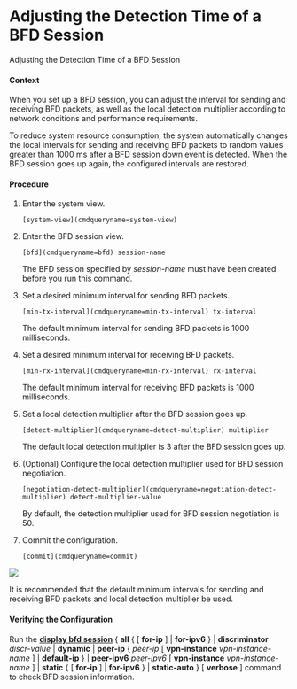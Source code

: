 Adjusting the Detection Time of a BFD Session
=============================================

Adjusting the Detection Time of a BFD Session

#### Context

When you set up a BFD session, you can adjust the interval for sending and receiving BFD packets, as well as the local detection multiplier according to network conditions and performance requirements.

To reduce system resource consumption, the system automatically changes the local intervals for sending and receiving BFD packets to random values greater than 1000 ms after a BFD session down event is detected. When the BFD session goes up again, the configured intervals are restored.


#### Procedure

1. Enter the system view.
   ```
   [system-view](cmdqueryname=system-view)
   ```
2. Enter the BFD session view.
   ```
   [bfd](cmdqueryname=bfd) session-name
   ```
   
   The BFD session specified by *session-name* must have been created before you run this command.
3. Set a desired minimum interval for sending BFD packets.
   ```
   [min-tx-interval](cmdqueryname=min-tx-interval) tx-interval
   ```
   
   The default minimum interval for sending BFD packets is 1000 milliseconds.
4. Set a desired minimum interval for receiving BFD packets.
   ```
   [min-rx-interval](cmdqueryname=min-rx-interval) rx-interval
   ```
   
   The default minimum interval for receiving BFD packets is 1000 milliseconds.
5. Set a local detection multiplier after the BFD session goes up.
   ```
   [detect-multiplier](cmdqueryname=detect-multiplier) multiplier
   ```
   
   The default local detection multiplier is 3 after the BFD session goes up.
6. (Optional) Configure the local detection multiplier used for BFD session negotiation.
   ```
   [negotiation-detect-multiplier](cmdqueryname=negotiation-detect-multiplier) detect-multiplier-value
   ```
   
   By default, the detection multiplier used for BFD session negotiation is 50.
7. Commit the configuration.
   ```
   [commit](cmdqueryname=commit)
   ```

![](public_sys-resources/note_3.0-en-us.png) 

It is recommended that the default minimum intervals for sending and receiving BFD packets and local detection multiplier be used.



#### Verifying the Configuration

Run the [**display bfd session**](cmdqueryname=display+bfd+session) { **all** { [ **for-ip** ] | **for-ipv6** } | **discriminator** *discr-value* | **dynamic** | **peer-ip** { *peer-ip* [ **vpn-instance** *vpn-instance-name* ] | **default-ip** } | **peer-ipv6** *peer-ipv6* [ **vpn-instance** *vpn-instance-name* ] | **static** { [ **for-ip** ] | **for-ipv6** } | **static-auto** } [ **verbose** ] command to check BFD session information.